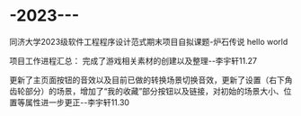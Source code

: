# -2023---
同济大学2023级软件工程程序设计范式期末项目自拟课题-炉石传说 
hello world

项目工作进程汇总：
完成了游戏相关素材的创建以及整理--李宇轩11.27

更新了主页面按钮的音效以及目前已做的转换场景切换音效，更新了设置（右下角齿轮部分）的场景，增加了“我的收藏”部分按钮以及链接，对初始的场景大小、位置等属性进一步更正--李宇轩11.30
